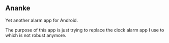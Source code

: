 Ananke
-----

Yet another alarm app for Android.

The purpose of this app is just trying to replace the clock alarm app I use to which is not robust anymore.
